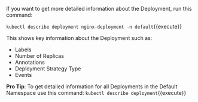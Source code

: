 If you want to get more detailed information about the Deployment, run this command:

`kubectl describe deployment nginx-deployment -n default`{{execute}}

This shows key information about the Deployment such as:
- Labels
- Number of Replicas
- Annotations
- Deployment Strategy Type
- Events

**Pro Tip**:
To get detailed information for all Deployments in the Default Namespace use this command:
`kubectl describe deployment`{{execute}}
